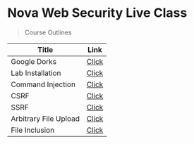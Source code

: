 # Nova Web Security Live Class
> Course Outlines 

| Title | Link |
|--|--|
| Google Dorks | [Click](https://github.com/yellphonenaing/WebHackingLiveClass/tree/main/GoogleDorks) |
| Lab Installation | [Click](https://github.com/yellphonenaing/WebHackingLiveClass/tree/main/LabInstallation) |
| Command Injection | [Click](https://github.com/yellphonenaing/WebHackingLiveClass/tree/main/CommandInjection) |
| CSRF | [Click](https://github.com/yellphonenaing/WebHackingLiveClass/tree/main/CSRF) |
| SSRF | [Click](https://github.com/yellphonenaing/WebHackingLiveClass/tree/main/SSRF) |
| Arbitrary File Upload | [Click](https://github.com/yellphonenaing/WebHackingLiveClass/tree/main/AFU) |
| File Inclusion | [Click](https://github.com/yellphonenaing/WebHackingLiveClass/tree/main/FI) |
